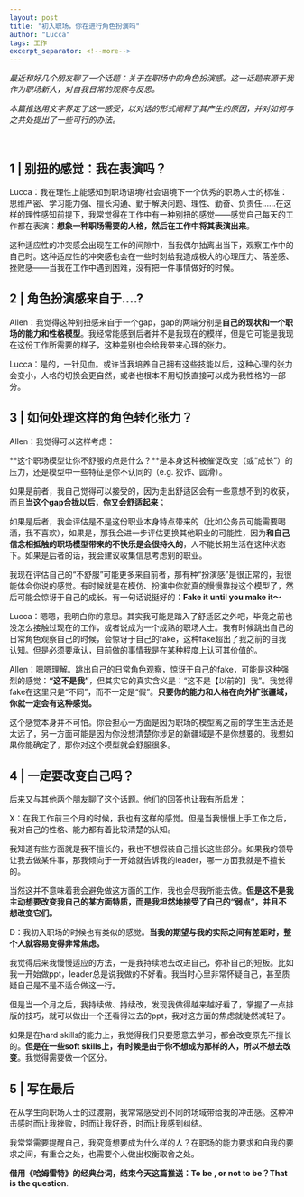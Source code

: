 ```yaml
---
layout: post
title: "初入职场，你在进行角色扮演吗"
author: "Lucca"
tags: 工作
excerpt_separator: <!--more-->
---
```

_最近和好几个朋友聊了一个话题：关于在职场中的角色扮演感。这一话题来源于我作为职场新人，对自我日常的观察与反思。_

_本篇推送用文字界定了这一感受，以对话的形式阐释了其产生的原因，并对如何与之共处提出了一些可行的办法。<!--more-->_

<br>

## 1 | 别扭的感觉：我在表演吗？

Lucca：我在理性上能感知到职场语境/社会语境下一个优秀的职场人士的标准：思维严密、学习能力强、擅长沟通、勤于解决问题、理性、勤奋、负责任……在这样的理性感知前提下，我常觉得在工作中有一种别扭的感觉——感觉自己每天的工作都在表演：**想象一种职场需要的人格，然后在工作中将其表演出来**。

这种适应性的冲突感会出现在工作的间隙中，当我偶尔抽离出当下，观察工作中的自己时。这种适应性的冲突感也会在一些时刻给我造成极大的心理压力、落差感、挫败感——当我在工作中遇到困难，没有把一件事情做好的时候。

## 2 | 角色扮演感来自于....?

Allen：我觉得这种别扭感来自于一个gap，gap的两端分别是**自己的现状和一个职场的能力和性格模型**。我经常能感到后者并不是我现在的模样，但是它可能是我现在这份工作所需要的样子，这种差别也会给我带来心理的张力。

Lucca：是的，一针见血。或许当我培养自己拥有这些技能以后，这种心理的张力会变小，人格的切换会更自然，或者也根本不用切换直接可以成为我性格的一部分。

## 3 | 如何处理这样的角色转化张力？

Allen：我觉得可以这样考虑：

**这个职场模型让你不舒服的点是什么？**是本身这种被催促改变（或“成长”）的压力，还是模型中一些特征是你不认同的（e.g. 狡诈、圆滑）。

如果是前者，我自己觉得可以接受的，因为走出舒适区会有一些意想不到的收获，而且**当这个gap合拢以后，你又会舒适起来**；

如果是后者，我会评估是不是这份职业本身特点带来的（比如公务员可能需要喝酒，我不喜欢），如果是，那我会进一步评估更换其他职业的可能性，因为**和自己信念相抵触的职场模型带来的不快乐是会很持久的**，人不能长期生活在这种状态下。如果是后者的话，我会建议收集信息考虑别的职业。

我现在评估自己的“不舒服”可能更多来自前者，那有种“扮演感”是很正常的，我很能体会你说的感觉。有时候就是在模仿、扮演中你就真的慢慢靠拢这个模型了，然后可能会惊讶于自己的成长。有一句话说挺好的：**Fake it until you make it～**

Lucca：嗯嗯，我明白你的意思。其实我可能是踏入了舒适区之外吧，毕竟之前也没怎么接触过现在的工作，或者说成为一个成熟的职场人士。我有时候跳出自己的日常角色观察自己的时候，会惊讶于自己的fake，这种fake超出了我之前的自我认知。但是必须要承认，目前做的事情我是在某种程度上认可其价值的。

Allen：嗯嗯理解。跳出自己的日常角色观察，惊讶于自己的fake，可能是这种强烈的感觉：**“这不是我”**，但其实它的真实含义是：“这不是【以前的】我”。我觉得fake在这里只是“不同”，而不一定是“假”。**只要你的能力和人格在向外扩张疆域，你就一定会有这种感觉。**

这个感觉本身并不可怕。你会担心一方面是因为职场的模型离之前的学生生活还是太远了，另一方面可能是因为你没想清楚你涉足的新疆域是不是你想要的。我想如果你能确定了，那你对这个模型就会舒服很多。

## 4 | 一定要改变自己吗？

后来又与其他两个朋友聊了这个话题。他们的回答也让我有所启发：

X：在我工作前三个月的时候，我也有这样的感觉。但是当我慢慢上手工作之后，我对自己的性格、能力都有着比较清楚的认知。

我知道有些方面就是我不擅长的，我也不想假装自己擅长这些部分。如果我的领导让我去做某件事，那我倾向于一开始就告诉我的leader，哪一方面我就是不擅长的。

当然这并不意味着我会避免做这方面的工作，我也会尽我所能去做。**但是这不是我主动想要改变我自己的某方面特质，而是我坦然地接受了自己的“弱点”，并且不想改变它们。**

D：我初入职场的时候也有类似的感觉。**当我的期望与我的实际之间有差距时，整个人就容易变得非常焦虑。**

我觉得后来我慢慢适应的方法，一是我持续地去改进自己，弥补自己的短板。比如我一开始做ppt，leader总是说我做的不好看。我当时心里非常怀疑自己，甚至质疑自己是不是不适合做这一行。

但是当一个月之后，我持续做、持续改，发现我做得越来越好看了，掌握了一点排版的技巧，就可以做出一个还看得过去的ppt，我对这方面的焦虑就陡然减轻了。

如果是在hard skills的能力上，我觉得我们只要愿意去学习，都会改变原先不擅长的。**但是在一些soft skills上，有时候是由于你不想成为那样的人，所以不想去改变**。我觉得需要做一个区分。

## 5 | 写在最后

在从学生向职场人士的过渡期，我常常感受到不同的场域带给我的冲击感。这种冲击感时而让我挫败，时而让我好奇，时而让我感到纠结。

我常常需要提醒自己，我究竟想要成为什么样的人？在职场的能力要求和自我的要求之间，有重合之处，也需要个人做出权衡取舍之处。

**借用《哈姆雷特》的经典台词，结束今天这篇推送：To be , or not to be？That is the question**.